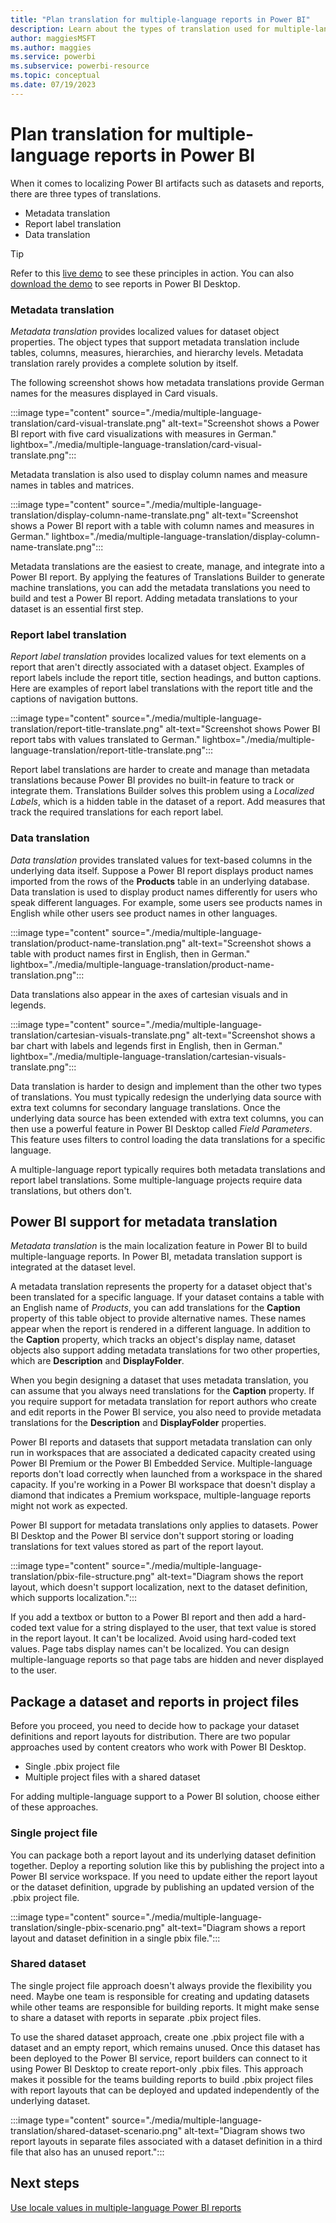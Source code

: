```yaml
---
title: "Plan translation for multiple-language reports in Power BI"
description: Learn about the types of translation used for multiple-language reports in Power BI and how you can package datasets and reports in project files.
author: maggiesMSFT   
ms.author: maggies
ms.service: powerbi
ms.subservice: powerbi-resource
ms.topic: conceptual
ms.date: 07/19/2023
---
```

# Plan translation for multiple-language reports in Power BI

When it comes to localizing Power BI artifacts such as datasets and reports, there are three types of translations.

- Metadata translation
- Report label translation
- Data translation

> [!TIP]
> Refer to this [live demo](https://multilanguagereportdemo.azurewebsites.net/) to see these principles in action. You can also [download the demo](https://github.com/PowerBiDevCamp/TranslationsBuilder/raw/main/LiveDemo/ProductSalesMultiLanguage.pbix) to see reports in Power BI Desktop.

### Metadata translation

*Metadata translation* provides localized values for dataset object properties. The object types that support metadata translation include tables, columns, measures, hierarchies, and hierarchy levels. Metadata translation rarely provides a complete solution by itself.

The following screenshot shows how metadata translations provide German names for the measures displayed in Card visuals.

:::image type="content" source="./media/multiple-language-translation/card-visual-translate.png" alt-text="Screenshot shows a Power BI report with five card visualizations with measures in German." lightbox="./media/multiple-language-translation/card-visual-translate.png":::

Metadata translation is also used to display column names and measure names in tables and matrices.

:::image type="content" source="./media/multiple-language-translation/display-column-name-translate.png" alt-text="Screenshot shows a Power BI report with a table with column names and measures in German." lightbox="./media/multiple-language-translation/display-column-name-translate.png":::

Metadata translations are the easiest to create, manage, and integrate into a Power BI report. By applying the features of Translations Builder to generate machine translations, you can add the metadata translations you need to build and test a Power BI report. Adding metadata translations to your dataset is an essential first step.

### Report label translation

*Report label translation* provides localized values for text elements on a report that aren't directly associated with a dataset object. Examples of report labels include the report title, section headings, and button captions. Here are examples of report label translations with the report title and the captions of navigation buttons.

:::image type="content" source="./media/multiple-language-translation/report-title-translate.png" alt-text="Screenshot shows Power BI report tabs with values translated to German." lightbox="./media/multiple-language-translation/report-title-translate.png":::

Report label translations are harder to create and manage than metadata translations because Power BI provides no built-in feature to track or integrate them. Translations Builder solves this problem using a *Localized Labels*, which is a hidden table in the dataset of a report. Add measures that track the required translations for each report label. <!--- For more information about a Localized Labels table, see **Understanding the Localized Labels Table**.--->

### Data translation

*Data translation* provides translated values for text-based columns in the underlying data itself. Suppose a Power BI report displays product names imported from the rows of the **Products** table in an underlying database. Data translation is used to display product names differently for users who speak different languages. For example, some users see products names in English while other users see product names in other languages.

:::image type="content" source="./media/multiple-language-translation/product-name-translation.png" alt-text="Screenshot shows a table with product names first in English, then in German." lightbox="./media/multiple-language-translation/product-name-translation.png":::

Data translations also appear in the axes of cartesian visuals and in legends.

:::image type="content" source="./media/multiple-language-translation/cartesian-visuals-translate.png" alt-text="Screenshot shows a bar chart with labels and legends first in English, then in German." lightbox="./media/multiple-language-translation/cartesian-visuals-translate.png":::

Data translation is harder to design and implement than the other two types of translations. You must typically redesign the underlying data source with extra text columns for secondary language translations. Once the underlying data source has been extended with extra text columns, you can then use a powerful feature in Power BI Desktop called *Field Parameters*. This feature uses filters to control loading the data translations for a specific language.

A multiple-language report typically requires both metadata translations and report label translations. Some multiple-language projects require data translations, but others don't.

## Power BI support for metadata translation

*Metadata translation* is the main localization feature in Power BI to build multiple-language reports. In Power BI, metadata translation support is integrated at the dataset level.

A metadata translation represents the property for a dataset object that's been translated for a specific language. If your dataset contains a table with an English name of *Products*, you can add translations for the **Caption** property of this table object to provide alternative names. These names appear when the report is rendered in a different language. In addition to the **Caption** property, which tracks an object's display name, dataset objects also support adding metadata translations for two other properties, which are **Description** and **DisplayFolder**.

When you begin designing a dataset that uses metadata translation, you can assume that you always need translations for the **Caption** property. If you require support for metadata translation for report authors who create and edit reports in the Power BI service, you also need to provide metadata translations for the **Description** and **DisplayFolder** properties.

Power BI reports and datasets that support metadata translation can only run in workspaces that are associated a dedicated capacity created using Power BI Premium or the Power BI Embedded Service. Multiple-language reports don't load correctly when launched from a workspace in the shared capacity. If you're working in a Power BI workspace that doesn't display a diamond that indicates a Premium workspace, multiple-language reports might not work as expected.

Power BI support for metadata translations only applies to datasets. Power BI Desktop and the Power BI service don't support storing or loading translations for text values stored as part of the report layout.

:::image type="content" source="./media/multiple-language-translation/pbix-file-structure.png" alt-text="Diagram shows the report layout, which doesn't support localization, next to the dataset definition, which supports localization.":::

If you add a textbox or button to a Power BI report and then add a hard-coded text value for a string displayed to the user, that text value is stored in the report layout. It can't be localized. Avoid using hard-coded text values. Page tabs display names can't be localized. You can design multiple-language reports so that page tabs are hidden and never displayed to the user.

## Package a dataset and reports in project files

Before you proceed, you need to decide how to package your dataset definitions and report layouts for distribution. There are two popular approaches used by content creators who work with Power BI Desktop.

- Single .pbix project file
- Multiple project files with a shared dataset

For adding multiple-language support to a Power BI solution, choose either of these approaches.

### Single project file

You can package both a report layout and its underlying dataset definition together. Deploy a reporting solution like this by publishing the project into a Power BI service workspace. If you need to update either the report layout or the dataset definition, upgrade by publishing an updated version of the .pbix project file.

:::image type="content" source="./media/multiple-language-translation/single-pbix-scenario.png" alt-text="Diagram shows a report layout and dataset definition in a single pbix file.":::

### Shared dataset

The single project file approach doesn't always provide the flexibility you need. Maybe one team is responsible for creating and updating datasets while other teams are responsible for building reports. It might make sense to share a dataset with reports in separate .pbix project files.

To use the shared dataset approach, create one .pbix project file with a dataset and an empty report, which remains unused. Once this dataset has been deployed to the Power BI service, report builders can connect to it using Power BI Desktop to create report-only .pbix files. This approach makes it possible for the teams building reports to build .pbix project files with report layouts that can be deployed and updated independently of the underlying dataset.

:::image type="content" source="./media/multiple-language-translation/shared-dataset-scenario.png" alt-text="Diagram shows two report layouts in separate files associated with a dataset definition in a third file that also has an unused report.":::

## Next steps

[Use locale values in multiple-language Power BI reports](multiple-language-locale.md)
